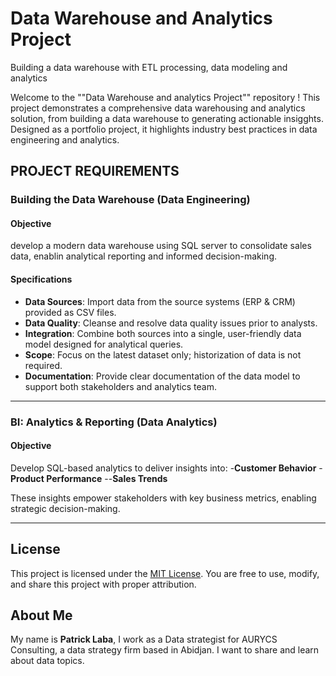 # Data Warehouse and Analytics Project
Building a data warehouse with ETL processing, data modeling and analytics

Welcome to the ""Data Warehouse and analytics Project"" repository !
This project demonstrates a comprehensive data warehousing and analytics solution, from building a data warehouse to generating actionable insigghts. Designed as a portfolio project, it highlights industry best practices in data engineering and analytics.

## PROJECT REQUIREMENTS

### Building the Data Warehouse (Data Engineering)

#### Objective
develop a modern data warehouse using SQL server to consolidate sales data, enablin analytical reporting and informed decision-making.

#### Specifications
- **Data Sources**: Import data from the source systems (ERP & CRM) provided as CSV files.
- **Data Quality**: Cleanse and resolve data quality issues prior to analysts.
- **Integration**: Combine both sources into a single, user-friendly data model designed for analytical queries.
- **Scope**: Focus on the latest dataset only; historization of data is not required.
- **Documentation**: Provide clear documentation of the data model to support both stakeholders and analytics team.

***

### BI: Analytics & Reporting (Data Analytics)

#### Objective
Develop SQL-based analytics to deliver insights into:
-**Customer Behavior**
-**Product Performance**
--**Sales Trends**

These insights empower stakeholders with key business metrics, enabling strategic decision-making.

---

## License

This project is licensed under the [MIT License](LICENSE). You are free to use, modify, and share this project with proper attribution.

## About Me

My name is **Patrick Laba**, I work as a Data strategist for AURYCS Consulting, a data strategy firm based in Abidjan. I want to share and learn about data topics.
